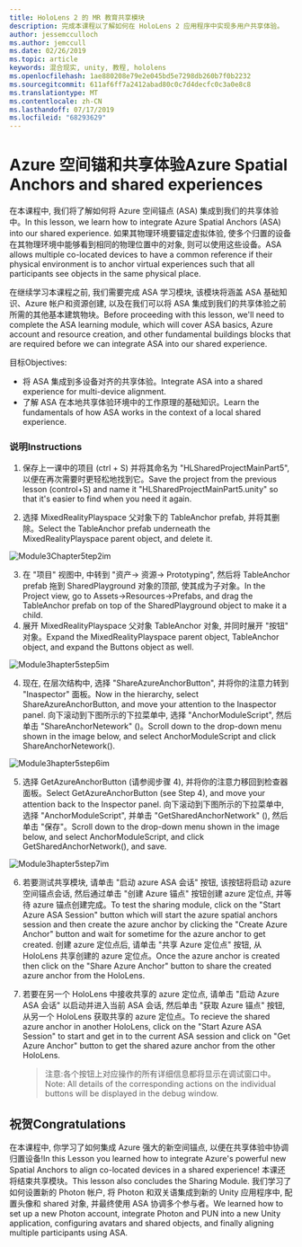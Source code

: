 ```yaml
---
title: HoloLens 2 的 MR 教育共享模块
description: 完成本课程以了解如何在 HoloLens 2 应用程序中实现多用户共享体验。
author: jessemcculloch
ms.author: jemccull
ms.date: 02/26/2019
ms.topic: article
keywords: 混合现实, unity, 教程, hololens
ms.openlocfilehash: 1ae880208e79e2e045bd5e7298db260b7f0b2232
ms.sourcegitcommit: 611af6ff7a2412abad80c0c7d4decfc0c3a0e8c8
ms.translationtype: MT
ms.contentlocale: zh-CN
ms.lasthandoff: 07/17/2019
ms.locfileid: "68293629"
---
```

# <a name="azure-spatial-anchors-and-shared-experiences"></a><span data-ttu-id="bba2c-104">Azure 空间锚和共享体验</span><span class="sxs-lookup"><span data-stu-id="bba2c-104">Azure Spatial Anchors and shared experiences</span></span>

<span data-ttu-id="bba2c-105">在本课程中, 我们将了解如何将 Azure 空间锚点 (ASA) 集成到我们的共享体验中。</span><span class="sxs-lookup"><span data-stu-id="bba2c-105">In this lesson, we learn how to integrate Azure Spatial Anchors (ASA) into our shared experience.</span></span> <span data-ttu-id="bba2c-106">如果其物理环境要锚定虚拟体验, 使多个归置的设备在其物理环境中能够看到相同的物理位置中的对象, 则可以使用这些设备。</span><span class="sxs-lookup"><span data-stu-id="bba2c-106">ASA allows multiple co-located devices to have a common reference if their physical environment is to anchor virtual experiences such that all participants see objects in the same physical place.</span></span>

<span data-ttu-id="bba2c-107">在继续学习本课程之前, 我们需要完成 ASA 学习模块, 该模块将涵盖 ASA 基础知识、Azure 帐户和资源创建, 以及在我们可以将 ASA 集成到我们的共享体验之前所需的其他基本建筑物块。</span><span class="sxs-lookup"><span data-stu-id="bba2c-107">Before proceeding with this lesson, we'll need to complete the ASA learning module, which will cover ASA basics, Azure account and resource creation, and other fundamental buildings blocks that are required before we can integrate ASA into our shared experience.</span></span>

<span data-ttu-id="bba2c-108">目标</span><span class="sxs-lookup"><span data-stu-id="bba2c-108">Objectives:</span></span>

- <span data-ttu-id="bba2c-109">将 ASA 集成到多设备对齐的共享体验。</span><span class="sxs-lookup"><span data-stu-id="bba2c-109">Integrate ASA into a shared experience for multi-device alignment.</span></span>
- <span data-ttu-id="bba2c-110">了解 ASA 在本地共享体验环境中的工作原理的基础知识。</span><span class="sxs-lookup"><span data-stu-id="bba2c-110">Learn the fundamentals of how ASA works in the context of a local shared experience.</span></span>

### <a name="instructions"></a><span data-ttu-id="bba2c-111">说明</span><span class="sxs-lookup"><span data-stu-id="bba2c-111">Instructions</span></span>

1. <span data-ttu-id="bba2c-112">保存上一课中的项目 (ctrl + S) 并将其命名为 "HLSharedProjectMainPart5", 以便在再次需要时更轻松地找到它。</span><span class="sxs-lookup"><span data-stu-id="bba2c-112">Save the project from the previous lesson (control+S) and name it "HLSharedProjectMainPart5.unity" so that it's easier to find when you need it again.</span></span>

2. <span data-ttu-id="bba2c-113">选择 MixedRealityPlayspace 父对象下的 TableAnchor prefab, 并将其删除。</span><span class="sxs-lookup"><span data-stu-id="bba2c-113">Select the TableAnchor prefab underneath the MixedRealityPlayspace parent object, and delete it.</span></span>

![Module3Chapter5tep2im](images/module3chapter5step2im.PNG)

3.  <span data-ttu-id="bba2c-115">在 "项目" 视图中, 中转到 "资产-> 资源-> Prototyping", 然后将 TableAnchor prefab 拖到 SharedPlayground 对象的顶部, 使其成为子对象。</span><span class="sxs-lookup"><span data-stu-id="bba2c-115">In the Project view, go to Assets->Resources->Prefabs, and drag the TableAnchor prefab on top of the SharedPlayground object to make it a child.</span></span>
4.  <span data-ttu-id="bba2c-116">展开 MixedRealityPlayspace 父对象 TableAnchor 对象, 并同时展开 "按钮" 对象。</span><span class="sxs-lookup"><span data-stu-id="bba2c-116">Expand the MixedRealityPlayspace parent object, TableAnchor object, and expand the Buttons object as well.</span></span> 

![Module3hapter5step5im](images/module3chapter5step5im.PNG)

4. <span data-ttu-id="bba2c-118">现在, 在层次结构中, 选择 "ShareAzureAnchorButton", 并将你的注意力转到 "Inaspector" 面板。</span><span class="sxs-lookup"><span data-stu-id="bba2c-118">Now in the hierarchy, select ShareAzureAnchorButton, and move your attention to the Inaspector panel.</span></span> <span data-ttu-id="bba2c-119">向下滚动到下图所示的下拉菜单中, 选择 "AnchorModuleScript", 然后单击 "ShareAnchorNetework" ()。</span><span class="sxs-lookup"><span data-stu-id="bba2c-119">Scroll down to the drop-down menu shown in the image below, and select AnchorModuleScript and click ShareAnchorNetework().</span></span>

![Module3hapter5step6im](images/module3chapter5step6im.PNG)

5. <span data-ttu-id="bba2c-121">选择 GetAzureAnchorButton (请参阅步骤 4), 并将你的注意力移回到检查器面板。</span><span class="sxs-lookup"><span data-stu-id="bba2c-121">Select GetAzureAnchorButton (see Step 4), and move your attention back to the Inspector panel.</span></span> <span data-ttu-id="bba2c-122">向下滚动到下图所示的下拉菜单中, 选择 "AnchorModuleScript", 并单击 "GetSharedAnchorNetwork" (), 然后单击 "保存"。</span><span class="sxs-lookup"><span data-stu-id="bba2c-122">Scroll down to the drop-down menu shown in the image below, and select AnchorModuleScript, and click GetSharedAnchorNetwork(), and save.</span></span>

![Module3hapter5step7im](images/module3chapter5step7im.PNG)

6. <span data-ttu-id="bba2c-124">若要测试共享模块, 请单击 "启动 azure ASA 会话" 按钮, 该按钮将启动 azure 空间锚点会话, 然后通过单击 "创建 Azure 锚点" 按钮创建 azure 定位点, 并等待 azure 锚点创建完成。</span><span class="sxs-lookup"><span data-stu-id="bba2c-124">To test the sharing module, click on the "Start Azure ASA Session" button which will start the azure spatial anchors session and then create the azure anchor by clicking the "Create Azure Anchor" button and wait for sometime for the azure anchor to get created.</span></span> <span data-ttu-id="bba2c-125">创建 azure 定位点后, 请单击 "共享 Azure 定位点" 按钮, 从 HoloLens 共享创建的 azure 定位点。</span><span class="sxs-lookup"><span data-stu-id="bba2c-125">Once the azure anchor is created then click on the "Share Azure Anchor" button to share the created azure anchor from the HoloLens.</span></span>

7. <span data-ttu-id="bba2c-126">若要在另一个 HoloLens 中接收共享的 azure 定位点, 请单击 "启动 Azure ASA 会话" 以启动并进入当前 ASA 会话, 然后单击 "获取 Azure 锚点" 按钮, 从另一个 HoloLens 获取共享的 azure 定位点。</span><span class="sxs-lookup"><span data-stu-id="bba2c-126">To recieve the shared azure anchor in another HoloLens, click on the "Start Azure ASA Session" to start and get in to the current ASA session and click on "Get Azure Anchor" button to get the shared azure anchor from the other HoloLens.</span></span>

   > <span data-ttu-id="bba2c-127">注意:各个按钮上对应操作的所有详细信息都将显示在调试窗口中。</span><span class="sxs-lookup"><span data-stu-id="bba2c-127">Note: All details of the corresponding actions on the individual buttons will be displayed in the debug window.</span></span>

## <a name="congratulations"></a><span data-ttu-id="bba2c-128">祝贺</span><span class="sxs-lookup"><span data-stu-id="bba2c-128">Congratulations</span></span>

<span data-ttu-id="bba2c-129">在本课程中, 你学习了如何集成 Azure 强大的新空间锚点, 以便在共享体验中协调归置设备!</span><span class="sxs-lookup"><span data-stu-id="bba2c-129">In this Lesson you learned how to integrate Azure's powerful new Spatial Anchors to align co-located devices in a shared experience!</span></span> <span data-ttu-id="bba2c-130">本课还将结束共享模块。</span><span class="sxs-lookup"><span data-stu-id="bba2c-130">This lesson also concludes the Sharing Module.</span></span> <span data-ttu-id="bba2c-131">我们学习了如何设置新的 Photon 帐户, 将 Photon 和双关语集成到新的 Unity 应用程序中, 配置头像和 shared 对象, 并最终使用 ASA 协调多个参与者。</span><span class="sxs-lookup"><span data-stu-id="bba2c-131">We learned how to set up a new Photon account, integrate Photon and PUN into a new Unity application, configuring avatars and shared objects, and finally aligning multiple participants using ASA.</span></span> 

